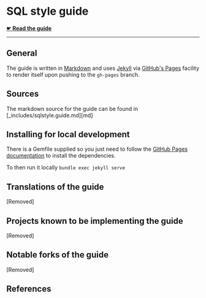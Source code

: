 # SQL style guide

**[☛ Read the guide](https://chrismcalonan.github.io/sql_style_cheat/)**

---

## General

The guide is written in [Markdown][md-lang] and uses [Jekyll][jekyll] via
[GitHub's Pages][gh-pages] facility to render itself upon pushing to the `gh-pages`
branch.

## Sources

The markdown source for the guide can be found in [_includes/sqlstyle.guide.md][md]

## Installing for local development

There is a Gemfile supplied so you just need to follow the
[GitHub Pages documentation][gh-pages-help] to install the dependencies.

To then run it locally `bundle exec jekyll serve`

## Translations of the guide

[Removed]

## Projects known to be implementing the guide

[Removed] 

## Notable forks of the guide

[Removed]

## References

[md-lang]: http://daringfireball.net/projects/markdown/
[jekyll]: http://jekyllrb.com/
[gh-pages]: https://pages.github.com/
[gh-pages-help]: https://help.github.com/articles/setting-up-your-github-pages-site-locally-with-jekyll/
